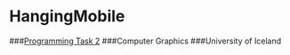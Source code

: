 # HangingMobile
###[Programming Task 2](https://notendur.hi.is/~hh/kennsla/tgr/verkefni2.html)
###Computer Graphics
###University of Iceland
